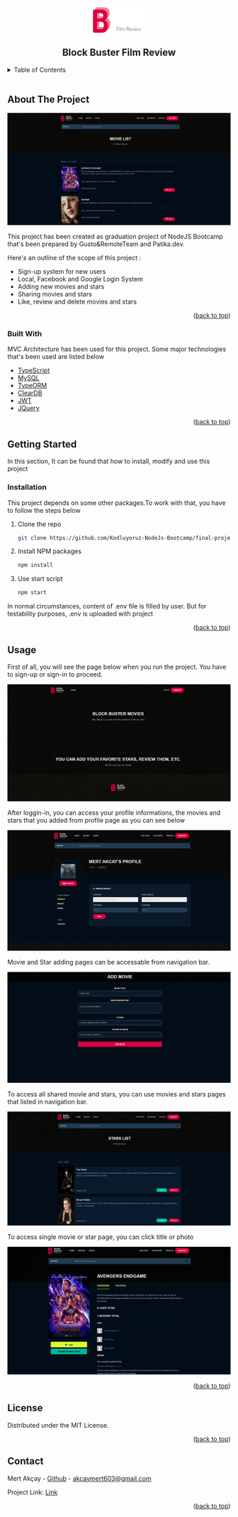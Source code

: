 <div id="top"></div>



<br />
<div align="center">

  <img src="./public/images/logo1.png" />
  <h2 align="center">Block Buster Film Review</h2>

</div>

  


<details>
  <summary>Table of Contents</summary>
  <ol>
    <li>
      <a href="#about-the-project">About The Project</a>
      <ul>
        <li><a href="#built-with">Built With</a></li>
      </ul>
    </li>
    <li>
      <a href="#getting-started">Getting Started</a>
      <ul>
        <li><a href="#installation">Installation</a></li>
      </ul>
    </li>
    <li><a href="#usage">Usage</a></li>
    <li><a href="#license">License</a></li>
    <li><a href="#contact">Contact</a></li>
  </ol>
</details>


<br>

## About The Project

![Product Name Screen Shot](./public/images/moviePage.png)

This project has been created as graduation project of NodeJS Bootcamp that's been prepared by Gusto&RemoteTeam and Patika.dev.

Here's an outline of the scope of this project :
* Sign-up system for new users
* Local, Facebook and Google Login System
* Adding new movies and stars
* Sharing movies and stars
* Like, review and delete movies and stars



<p align="right">(<a href="#top">back to top</a>)</p>



### Built With

MVC Architecture has been used for this project. Some major technologies that's been used are listed below

* [TypeScript](https://www.typescriptlang.org/)
* [MySQL](https://www.mysql.com/)
* [TypeORM](https://typeorm.io/)
* [ClearDB](https://devcenter.heroku.com/articles/cleardb)
* [JWT](https://jwt.io/)
* [JQuery](https://jquery.com/)


<p align="right">(<a href="#top">back to top</a>)</p>



<!-- GETTING STARTED -->
## Getting Started

In this section, It can be found that how to install, modify and use this project

### Installation

This project depends on some other packages.To work with that, you have to follow the steps below

1. Clone the repo
   ```sh
   git clone https://github.com/Kodluyoruz-NodeJs-Bootcamp/final-project-mert-akcay
   ```
2. Install NPM packages
   ```sh
   npm install
   ```
3. Use start script
   ```js
   npm start
   ```

In normal circumstances, content of .env file is filled by user. But for testability purposes, .env is uploaded with project

<p align="right">(<a href="#top">back to top</a>)</p>



<!-- USAGE EXAMPLES -->
## Usage

First of all, you will see the page below when you run the project.
You have to sign-up or sign-in to proceed.

![Product Name Screen Shot](public/images/homePage.png)

After loggin-in, you can access your profile informations, the movies and stars that you added from profile page as you can see below

![Product Name Screen Shot](public/images/profile.png)

Movie and Star adding pages can be accessable from navigation bar.

![Product Name Screen Shot](public/images/addmovie.png)

To access all shared movie and stars, you can use movies and stars pages that listed in navigation bar.

![Product Name Screen Shot](public/images/starsPage.png)

To access single movie or star page, you can click title or photo

![Product Name Screen Shot](public/images/MovieSingle.png)

<p align="right">(<a href="#top">back to top</a>)</p>




<!-- LICENSE -->
## License

Distributed under the MIT License.

<p align="right">(<a href="#top">back to top</a>)</p>



<!-- CONTACT -->
## Contact

Mert Akçay - [Github](https://github.com/mert-akcay) - akcaymert603@gmail.com

Project Link: [Link](https://github.com/Kodluyoruz-NodeJs-Bootcamp/final-project-mert-akcay)

<p align="right">(<a href="#top">back to top</a>)</p>


